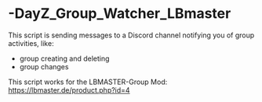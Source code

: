 # -DayZ_Group_Watcher_LBmaster
This script is sending messages to a Discord channel notifying you of group activities, like:
- group creating and deleting
- group changes

This script works for the LBMASTER-Group Mod: https://lbmaster.de/product.php?id=4
